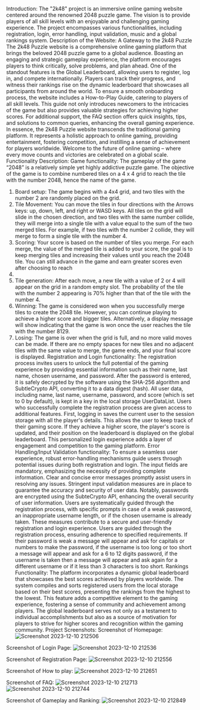Introduction:
The "2k48" project is an immersive online gaming website centered around the 
renowned 2048 puzzle game. The vision is to provide players of all skill levels with an 
enjoyable and challenging gaming experience. The project encompasses various 
functionalities, including registration, login, error handling, input validation, music and 
a global rankings system.
Description of the Website:
A Gateway to the 2k48 Puzzle
The 2k48 Puzzle website is a comprehensive online gaming platform that brings the 
beloved 2048 puzzle game to a global audience. Boasting an engaging and strategic 
gameplay experience, the platform encourages players to think critically, solve 
problems, and plan ahead. One of the standout features is the Global Leaderboard, 
allowing users to register, log in, and compete internationally. Players can track their 
progress, and witness their rankings rise on the dynamic leaderboard that showcases 
all participants from around the world.
To ensure a smooth onboarding process, the website includes a How-to-Play Guide, 
catering to players of all skill levels. This guide not only introduces newcomers to the 
intricacies of the game but also provides valuable strategies for achieving higher 
scores. For additional support, the FAQ section offers quick insights, tips, and solutions 
to common queries, enhancing the overall gaming experience.
In essence, the 2k48 Puzzle website transcends the traditional gaming platform. It 
represents a holistic approach to online gaming, providing entertainment, fostering 
competition, and instilling a sense of achievement for players worldwide. Welcome to 
the future of online gaming – where every move counts and victories are celebrated 
on a global scale.
Functionality Description:
Game functionality:
The gameplay of the game “2048” is a relatively simple yet highly addictive puzzle 
game. The objective of the game is to combine numbered tiles on a 4 x 4 grid to reach 
the tile with the number 2048, hence the name of the game.
1. Board setup: The game begins with a 4x4 grid, and two tiles with the number 
2 are randomly placed on the grid.
2. Tile Movement: You can move the tiles in four directions with the Arrows keys: 
up, down, left, and right or WASD keys. All tiles on the grid will slide in the 
chosen direction, and two tiles with the same number collide, they will merge 
into a single tile with a value equal to the sum of the two merged tiles. For 
example, if two tiles with the number 2 collide, they will merge to form a single 
tile with the number 4.
3. Scoring: Your score is based on the number of tiles you merge. For each merge, 
the value of the merged tile is added to your score, the goal is to keep merging 
tiles and increasing their values until you reach the 2048 tile. You can still 
advance in the game and earn greater scores even after choosing to reach 
2048.
4. Tile generation: After each move, a new tile with a value of 2 or 4 will appear 
on the grid in a random empty slot. The probability of the tile with the number 
2 appearing is 70% higher than that of the tile with the number 4.
5. Winning: The game is considered won when you successfully merge tiles to 
create the 2048 tile. However, you can continue playing to achieve a higher 
score and bigger tiles. Alternatively, a display message will show indicating that 
the game is won once the user reaches the tile with the number 8129.
6. Losing: The game is over when the grid is full, and no more valid moves can be 
made. If there are no empty spaces for new tiles and no adjacent tiles with the 
same value to merge, the game ends, and your final score is displayed.
Registration and Login functionality:
The registration process invites users to unlock the full potential of the gaming 
experience by providing essential information such as their name, last name, chosen 
username, and password. After the password is entered, it is safely decrypted by the 
software using the SHA-256 algorithm and SubtleCrypto API, converting it to a data 
digest (hash). All user data, including name, last name, username, password, and score 
(which is set to 0 by default), is kept in a key in the local storage UserDataList. Users 
who successfully complete the registration process are given access to additional 
features. First, logging in saves the current user to the session storage with all the 
player's details. This allows the user to keep track of their gaming score. If they achieve 
a higher score, the player's score is updated, and their position on the leaderboard is 
displayed on the global leaderboard. This personalized login experience adds a layer 
of engagement and competition to the gaming platform.
Error Handling/Input Validation functionality:
To ensure a seamless user experience, robust error-handling mechanisms guide users 
through potential issues during both registration and login. The input fields are 
mandatory, emphasizing the necessity of providing complete information. Clear and 
concise error messages promptly assist users in resolving any issues. Stringent input 
validation measures are in place to guarantee the accuracy and security of user data. 
Notably, passwords are encrypted using the SubteCrypto API, enhancing the overall 
security of user information. Users are systematically guided through the registration 
process, with specific prompts in case of a weak password, an inappropriate username 
length, or if the chosen username is already taken. These measures contribute to a 
secure and user-friendly registration and login experience. Users are guided through 
the registration process, ensuring adherence to specified requirements. If their 
password is weak a message will appear and ask for capitals or numbers to make the 
password, if the username is too long or too short a message will appear and ask for 
a 6 to 12 digits password, if the username is taken then a message will appear and ask 
again for a different username or if it less than 3 characters is too short.
Rankings Functionality:
The platform incorporates a dynamic global leaderboard that showcases the best 
scores achieved by players worldwide. The system compiles and sorts registered users 
from the local storage based on their best scores, presenting the rankings from the 
highest to the lowest. This feature adds a competitive element to the gaming 
experience, fostering a sense of community and achievement among players. The 
global leaderboard serves not only as a testament to individual accomplishments but 
also as a source of motivation for players to strive for higher scores and recognition 
within the gaming community.
Project Screenshots:
Screenshot of Homepage:
![Screenshot 2023-12-10 212506](https://github.com/SadikHyseni/2k48-game/assets/122787525/f62c17b0-1234-425c-8670-bcdb9ff1c8fa)

Screenshot of Login Page: 
![Screenshot 2023-12-10 212536](https://github.com/SadikHyseni/2k48-game/assets/122787525/89b6f90b-863f-4369-a749-431da2db0e69)

Screenshot of Registration Page:
![Screenshot 2023-12-10 212556](https://github.com/SadikHyseni/2k48-game/assets/122787525/6d4afc41-551a-475b-98b8-20abdcc72222)

Screenshot of How to play:
![Screenshot 2023-12-10 212651](https://github.com/SadikHyseni/2k48-game/assets/122787525/f90f1563-c1e6-42d8-863d-230ad506c0fc)

Screenshot of FAQ:
![Screenshot 2023-12-10 212713](https://github.com/SadikHyseni/2k48-game/assets/122787525/8f20699c-cbb7-4434-8929-db36bdaf47dd)
![Screenshot 2023-12-10 212744](https://github.com/SadikHyseni/2k48-game/assets/122787525/aa00788a-197c-463f-bbf8-00593c0f42a3)

Screenshot of Gameplay and Ranking:
![Screenshot 2023-12-10 212849](https://github.com/SadikHyseni/2k48-game/assets/122787525/f8d500e8-8ba0-423f-9501-c6975e6cd472)
